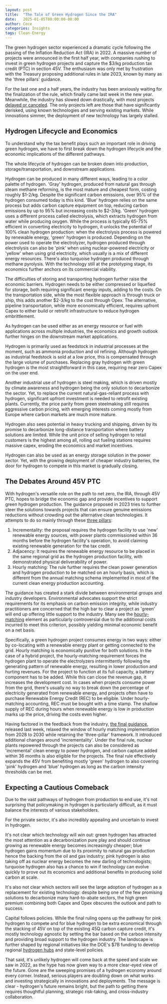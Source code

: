 ```yaml
---
layout: post
title:  "The Tale of Green Hydrogen Since the IRA"
date:   2025-01-05T00:00:00-00:00
author: Cece
categories: Insights
tags: Clean-Energy
---
```


The green hydrogen sector experienced a dramatic cycle following the passing of the Inflation Reduction Act (IRA) in 2022. A massive number of projects were announced in the first half year, with companies rushing to invest in green hydrogen projects and capture the $3/kg production tax credit (PTC) in section 45V. The enthusiasm was only met by frustration with the Treasury proposing additional rules in late 2023, known by many as the 'three pillars' guidance.

For the last one and a half years, the industry has been anxiously waiting for the finalization of the rule, which finally came last week in the new year. Meanwhile, the industry has slowed down drastically, with most projects [delayed or canceled](https://www.cleantech.com/investing-in-green-hydrogen-2024-tackling-green-hydrogens-growing-pains/). The only projects left are those that have significantly derisked, using known technologies and serving existing markets. While innovations simmer, the deployment of new technology has largely stalled.

## Hydrogen Lifecycle and Economics

To understand why the tax benefit plays such an important role in driving green hydrogen, we have to first break down the hydrogen lifecycle and the economic implications of the different pathways.

The whole lifecycle of hydrogen can be broken down into production, storage/transportation, and downstream applications.

Hydrogen can be produced in many different ways, leading to a color palette of hydrogen. 'Gray' hydrogen, produced from natural gas through steam methane reforming, is the most mature and cheapest form, costing roughly $1-2/kg. Despite the significant carbon emissions, over 95% of the hydrogen consumed today is this kind. 'Blue' hydrogen relies on the same process but adds carbon capture equipment on top, reducing carbon emissions by up to 95% but increasing costs to $2-3/kg. 'Green' hydrogen uses a different process called electrolysis, which extracts hydrogen from water while producing oxygen. While the process is typically 65-75% efficient in converting electricity to hydrogen, it unlocks the potential of 100% clean hydrogen production: when the electrolysis process is powered by renewable energy, 'green' hydrogen is produced. Depending on the power used to operate the electrolyzer, hydrogen produced through electrolysis can also be 'pink' when using nuclear-powered electricity or 'yellow' when using grid electricity, which usually is a mix of different energy resources. There's also turquoise hydrogen produced through methane pyrolysis. With the technology still at the prototyping stage, its economics further anchors on its commercial viability.

The difficulties of storing and transporting hydrogen further raise the economic barriers. Hydrogen needs to be either compressed or liquefied for storage, both requiring significant energy inputs, adding to the costs. On the transportation side, while the most flexible approach is through truck or ship, this adds another $2-3/kg to the cost through Opex. The alternative, pipeline transportation, while more economically efficient, requires upfront Capex to either build or retrofit infrastructure to reduce hydrogen embrittlement.

As hydrogen can be used either as an energy resource or fuel with applications across multiple industries, the economics and growth outlook further hinges on the downstream market applications. 

Hydrogen is primarily used as feedstock in industrial processes at the moment, such as ammonia production and oil refining. Although hydrogen as industrial feedstock is sold at a low price, this is compensated through the large volume of purchases. Replacing gray hydrogen with green hydrogen is the most straightforward in this case, requiring near zero Capex on the user end.

Another industrial use of hydrogen is steel making, which is driven mostly by climate awareness and hydrogen being the only solution to decarbonize the sector. Yet, to replace the current natural-gas-reliant process with hydrogen, significant upfront investment is needed to retrofit existing plants. Currently, the price parity from green steelmaking still requires aggressive carbon pricing, with emerging interests coming mostly from Europe where carbon markets are much more mature.

Hydrogen also sees potential in heavy trucking and shipping, driven by its promise to decarbonize long-distance transportation where battery solutions are limited. While the unit price of selling hydrogen to retail customers is the highest among all, rolling out fueling stations requires massive capex, eroding the economics and market incentives.

Hydrogen can also be used as an energy storage solution in the power sector. Yet, with the growing deployment of cheaper industry batteries, the door for hydrogen to compete in this market is gradually closing.

## The Debates Around 45V PTC

With hydrogen's versatile role on the path to net zero, the IRA, through 45V PTC, hopes to bridge the economic gap and provide incentives to support green hydrogen production. The guidance proposed in 2023 tries to further steer the solutions towards projects that can ensure genuine emissions reductions without crowding out the alternative clean technologies. It attempts to do so mainly through these [three pillars](https://www.projectfinance.law/publications/2024/january/hydrogen-tax-credit-guidance/):

1. Incrementality: the proposal requires the hydrogen facility to use 'new' renewable energy sources, with power plants commissioned within 36 months before the hydrogen facility's operation, to avoid claiming existing renewable generation for the tax credit.
2. Adjacency: It requires the renewable energy resource to be placed in the same regional grid as the hydrogen production facility, with demonstrated physical deliverability of power.
3. Hourly matching: The rule further requires the clean power generation and hydrogen production to be matched on an hourly basis, which is different from the annual matching schema implemented in most of the current clean energy production accounting.

The guidance has created a stark divide between environmental groups and industry developers. Environmental advocates support the strict requirements for its emphasis on carbon emission integrity, while industry practitioners are concerned that the high bar to clear a project as 'green' will end up offering little support to the industry. Many see the [hourly-matching](https://www.canarymedia.com/articles/hydrogen/the-new-hydrogen-tax-credits-could-revolutionize-how-clean-energy-is-counted) element as particularly controversial due to the additional costs incurred to meet this criterion, possibly yielding minimal economic benefit on a net basis.

Specifically, a green hydrogen project consumes energy in two ways: either by co-locating with a renewable energy plant or getting connected to the grid. Hourly matching is economically punitive for both solutions. In the case of a hybrid project, the hourly-matching requirement forces the hydrogen plant to operate the electrolyzers intermittently following the generating pattern of renewable energy, resulting in lower production and hurting revenues. For the project to function at its full capacity, a battery component has to be added. While this can close the revenue gap, it increases the development cost. In cases when projects consume power from the grid, there's usually no way to break down the percentage of electricity generated from renewable energy, and projects often have to purchase Renewable Energy Credit (REC) to be eligible. Under hourly-matching accounting, REC must be bought with a time stamp. The shallow supply of REC during hours when renewable energy is low in production marks up the price, driving the costs even higher.

Having factored in the feedback from the industry, [the final guidance](https://home.treasury.gov/news/press-releases/jy2768), released last week, relaxed the window of hourly matching implementation from 2028 to 2030 while retaining the 'three-pillar' framework. It introduced additional changes around 'incrementality'. Under the final rule, nuclear plants repowered through the projects can also be considered as 'incremental' clean energy to power hydrogen, and carbon capture added within 36 months is also eligible for the projects. The final rule effectively expands the 45V from benefiting mostly 'green' hydrogen to also covering 'pink' hydrogen and 'blue' hydrogen as long as the carbon intensity thresholds can be met.

## Expecting a Cautious Comeback 

Due to the vast pathways of hydrogen from production to end use, it's not surprising that policymaking in hydrogen is particularly difficult, as it must balance the interests of various stakeholders.

For the private sector, it's also incredibly appealing and uncertain to invest in hydrogen. 

It's not clear which technology will win out: green hydrogen has attracted the most attention as a decarbonization pure play and should continue growing as renewable energy becomes increasingly cheaper; blue hydrogen gains momentum due to its proximity to natural gas production hence the backing from the oil and gas industry; pink hydrogen is also taking off as nuclear energy becomes the new darling of technologists; turquoise hydrogen also has a chance to win if technology can evolve quickly to prove out its economics and additional benefits in producing solid carbon at scale. 

It's also not clear which sectors will see the large adoption of hydrogen as a replacement for existing technology: despite being one of the few promising solutions to decarbonize many hard-to-abate sectors, the high green premium combining both Capex and Opex obscures the outlook and path to success.

Capital follows policies. While the final ruling opens up the pathway for pink hydrogen to compete and for blue hydrogen to be extra economical through the stacking of 45V on top of the existing 45Q carbon capture credit, it's mostly technology agnostic by setting the bar based on the carbon intensity and providing broad support to the hydrogen industry. The landscape is further shaped by regional initiatives like the DOE's $7B funding to develop regional [hydrogen hubs](https://www.energy.gov/oced/regional-clean-hydrogen-hubs-0) and state-level policies.

That said, it's unlikely hydrogen will come back at the speed and scale we saw in 2022, as the hype has now given way to a more clear-eyed view of the future. Gone are the sweeping promises of a hydrogen economy around every corner. Instead, serious players are doubling down on what works and investing strategically in innovations and deployments. The message is clear - hydrogen's future remains bright, but the path to getting there requires thoughtful planning, strategic risk-taking, and cross-industry collaboration.